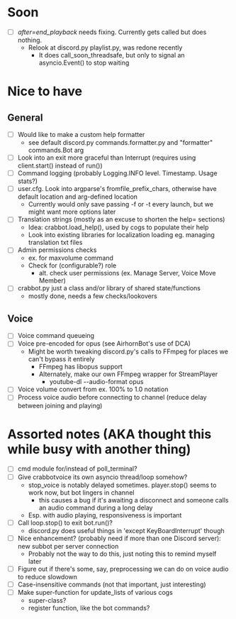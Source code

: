 # Soon
- [ ] *after=end_playback* needs fixing. Currently gets called but does nothing.
    - Relook at discord.py playlist.py, was redone recently
        - It does call_soon_threadsafe, but only to signal an asyncio.Event() to stop waiting

# Nice to have

## General
- [ ] Would like to make a custom help formatter
    - see default discord.py commands.formatter.py and "formatter" commands.Bot arg
- [ ] Look into an exit more graceful than Interrupt (requires using client.start() instead of run())
- [ ] Command logging (probably Logging.INFO level. Timestamp. Usage stats?)
- [ ] user.cfg. Look into argparse's fromfile_prefix_chars, otherwise have default location and arg-defined location
    - Currently would only save passing -f or -t every launch, but we might want more options later
- [ ] Translation strings (mostly as an excuse to shorten the help= sections)
    - Idea: crabbot.load_help(), used by cogs to populate their help
    - Look into existing libraries for localization loading eg. managing translation txt files
- [ ] Admin permissions checks
    - ex. for maxvolume command
    - Check for (configurable?) role
        - alt. check user permissions (ex. Manage Server, Voice Move Member)
- [ ] crabbot.py just a class and/or library of shared state/functions
    - mostly done, needs a few checks/lookovers

## Voice
- [ ] Voice command queueing
- [ ] Voice pre-encoded for opus (see AirhornBot's use of DCA)
    - Might be worth tweaking discord.py's calls to FFmpeg for places we can't bypass it entirely
        - FFmpeg has libopus support
        - Alternately, make our own FFmpeg wrapper for StreamPlayer
            - youtube-dl --audio-format opus
- [ ] Voice volume convert from ex. 100% to 1.0 notation
- [ ] Process voice audio before connecting to channel (reduce delay between joining and playing)

# Assorted notes (AKA thought this while busy with another thing)
- [ ] cmd module for/instead of poll_terminal?
- [ ] Give crabbotvoice its own asyncio thread/loop somehow?
    - stop_voice is notably delayed sometimes. player.stop() seems to work now, but bot lingers in channel
        - this causes a bug if it's awaiting a disconnect and someone calls an audio command during a long delay
    - Esp. with audio playing, responsiveness is important
- [ ] Call loop.stop() to exit bot.run()?
    - discord.py does useful things in 'except KeyBoardInterrupt' though
- [ ] Nice enhancement? (probably need if more than one Discord server): new subbot per server connection
    - Probably not the way to do this, just noting this to remind myself later
- [ ] Figure out if there's some, say, preprocessing we can do on voice audio to reduce slowdown
- [ ] Case-insensitive commands (not that important, just interesting)
- [ ] Make super-function for update_lists of various cogs
    - super-class?
    - register function, like the bot commands?
